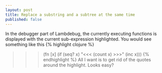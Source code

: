 ```yaml
---
layout: post
title: Replace a substring and a subtree at the same time
published: false
---
```

In the debugger part of Lambdebug, the currently executing functions is
displayed with the current sub-expression highlighted.  You would see
something like this
{% highlight clojure %}
>>> (fn [x]
      (if (seq? x)
        "<<< (count x) >>>"
        (inc x)))
{% endhighlight %}
All I want is to get rid of the quotes around the highlight.  Looks
easy?
